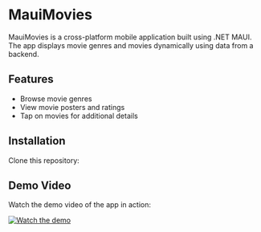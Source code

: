 # MauiMovies

MauiMovies is a cross-platform mobile application built using .NET MAUI. The app displays movie genres and movies dynamically using data from a backend.

## Features
- Browse movie genres
- View movie posters and ratings
- Tap on movies for additional details

## Installation

Clone this repository:

## Demo Video

Watch the demo video of the app in action:

[![Watch the demo](https://img.youtube.com/vi/wNA0DEWBvVU&list=PLiLQZiFevjQOKfnBB2mZ4daxv_20k8VqG&index=2/0.jpg)](https://www.youtube.com/watch?v=wNA0DEWBvVU&list=PLiLQZiFevjQOKfnBB2mZ4daxv_20k8VqG&index=2)
